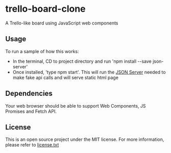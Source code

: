 # trello-board-clone
A Trello-like board using JavaScript web components

## Usage

To run a sample of how this works:
* In the terminal, CD to project directory and run 'npm install --save json-server' 
* Once installed, 'type npm start'. This will run the [JSON Server](https://github.com/typicode/json-server) needed to make fake api calls and will serve static html page

## Dependencies

Your web browser should be able to support Web Components, JS Promises and Fetch API.

## License

This is an open source project under the MIT license.  For more information, please refer to [license.txt](license.txt) 